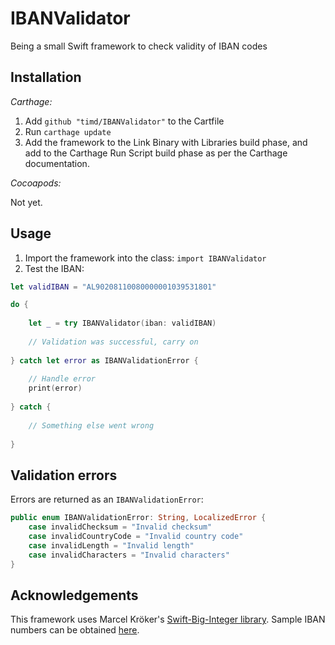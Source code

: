 # IBANValidator
Being a small Swift framework to check validity of IBAN codes

## Installation

*Carthage:*

1. Add `github "timd/IBANValidator"` to the Cartfile
1. Run `carthage update`
1. Add the framework to the Link Binary with Libraries build phase, and add to the Carthage Run Script build phase as per the Carthage documentation.

*Cocoapods:*

Not yet.

## Usage

1. Import the framework into the class: `import IBANValidator`
2. Test the IBAN:

```swift
let validIBAN = "AL90208110080000001039531801"

do {
    
    let _ = try IBANValidator(iban: validIBAN)
    
    // Validation was successful, carry on
    
} catch let error as IBANValidationError {
    
    // Handle error
    print(error)
    
} catch {
    
    // Something else went wrong
    
}
```

## Validation errors

Errors are returned as an `IBANValidationError`:

```swift
public enum IBANValidationError: String, LocalizedError {
    case invalidChecksum = "Invalid checksum"
    case invalidCountryCode = "Invalid country code"
    case invalidLength = "Invalid length"
    case invalidCharacters = "Invalid characters"
}
```

## Acknowledgements

This framework uses Marcel Kröker's [Swift-Big-Integer library](https://github.com/mkrd/Swift-Big-Integer).
Sample IBAN numbers can be obtained [here](https://www.iban-bic.com/sample_accounts.html).
